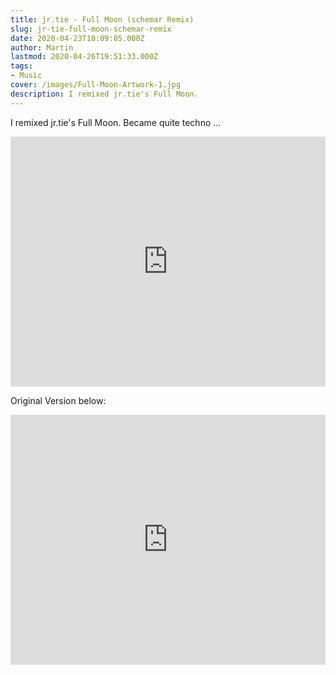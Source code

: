 ```yaml
---
title: jr.tie - Full Moon (schemar Remix)
slug: jr-tie-full-moon-schemar-remix
date: 2020-04-23T18:09:05.000Z
author: Martin
lastmod: 2020-04-26T19:51:33.000Z
tags:
- Music
cover: /images/Full-Moon-Artwork-1.jpg
description: I remixed jr.tie's Full Moon.
---
```


I remixed jr.tie's Full Moon. Became quite techno ...

<iframe scrolling="no" src="https://w.soundcloud.com/player/?visual=true&amp;url=https%3A%2F%2Fapi.soundcloud.com%2Ftracks%2F805506691&amp;show_artwork=true" width="100%" height="400" frameborder="no"></iframe>

Original Version below:

<iframe scrolling="no" src="https://w.soundcloud.com/player/?visual=true&amp;url=https%3A%2F%2Fapi.soundcloud.com%2Ftracks%2F800176633&amp;show_artwork=true" width="100%" height="400" frameborder="no"></iframe>

